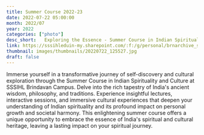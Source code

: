 ```yaml
---
title: Summer Course 2022-23
date: 2022-07-22 05:00:00
month: 2022/07
year: 2022
categories: ["photo"]
desc_short:   Exploring the Essence - Summer Course in Indian Spirituality and Culture
link: https://sssihleduin-my.sharepoint.com/:f:/g/personal/brnarchive_sssihl_edu_in/Em3dhhy9E-dPjXQ_7lmDgmQBwNYc886zHmDsw9aqjxogUw?e=Jt3tZ9
thumbnail: images/thumbnails/20220722_125527.jpg
draft: false
---
```


 Immerse yourself in a transformative journey of self-discovery and cultural exploration through the Summer Course in Indian Spirituality and Culture at SSSIHL Brindavan Campus. Delve into the rich tapestry of India's ancient wisdom, philosophy, and traditions. Experience insightful lectures, interactive sessions, and immersive cultural experiences that deepen your understanding of Indian spirituality and its profound impact on personal growth and societal harmony. This enlightening summer course offers a unique opportunity to embrace the essence of India's spiritual and cultural heritage, leaving a lasting impact on your spiritual journey.
